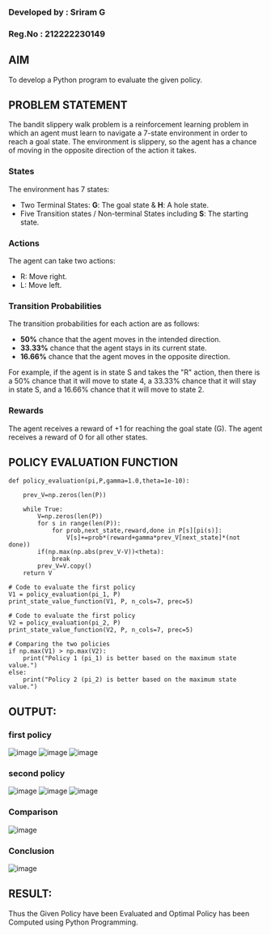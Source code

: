 ### Developed by : Sriram G
### Reg.No : 212222230149

## AIM
To develop a Python program to evaluate the given policy.

## PROBLEM STATEMENT

The bandit slippery walk problem is a reinforcement learning problem in which an agent must learn to navigate a 7-state environment in order to reach a goal state. The environment is slippery, so the agent has a chance of moving in the opposite direction of the action it takes.

### States

The environment has 7 states:
* Two Terminal States: **G**: The goal state & **H**: A hole state.
* Five Transition states / Non-terminal States including  **S**: The starting state.

### Actions

The agent can take two actions:

* R: Move right.
* L: Move left.

### Transition Probabilities

The transition probabilities for each action are as follows:

* **50%** chance that the agent moves in the intended direction.
* **33.33%** chance that the agent stays in its current state.
* **16.66%** chance that the agent moves in the opposite direction.

For example, if the agent is in state S and takes the "R" action, then there is a 50% chance that it will move to state 4, a 33.33% chance that it will stay in state S, and a 16.66% chance that it will move to state 2.

### Rewards

The agent receives a reward of +1 for reaching the goal state (G). The agent receives a reward of 0 for all other states.

## POLICY EVALUATION FUNCTION
```
def policy_evaluation(pi,P,gamma=1.0,theta=1e-10):

    prev_V=np.zeros(len(P))

    while True:
        V=np.zeros(len(P))
        for s in range(len(P)):
            for prob,next_state,reward,done in P[s][pi(s)]:
                V[s]+=prob*(reward+gamma*prev_V[next_state]*(not done))
        if(np.max(np.abs(prev_V-V))<theta):
            break
        prev_V=V.copy()
    return V

# Code to evaluate the first policy
V1 = policy_evaluation(pi_1, P)
print_state_value_function(V1, P, n_cols=7, prec=5)

# Code to evaluate the first policy
V2 = policy_evaluation(pi_2, P)
print_state_value_function(V2, P, n_cols=7, prec=5)

# Comparing the two policies
if np.max(V1) > np.max(V2):
    print("Policy 1 (pi_1) is better based on the maximum state value.")
else:
    print("Policy 2 (pi_2) is better based on the maximum state value.")
```
## OUTPUT:

### first policy
![image](https://github.com/user-attachments/assets/a10a98e6-95c2-44e5-9d8e-b926e9bd6ae0)
![image](https://github.com/user-attachments/assets/dd936204-0f74-4659-9b17-a6105bcabb65)
![image](https://github.com/user-attachments/assets/a0a16a9d-6aee-46b1-844e-e70d7210698f)

### second policy
![image](https://github.com/user-attachments/assets/7877bce5-e59a-460d-b54c-c72d3919da8f)
![image](https://github.com/user-attachments/assets/05184a24-ddcc-4606-ae0b-c18ea4dc1809)
![image](https://github.com/user-attachments/assets/93a16b71-50c9-4fc7-a088-41e86b0ab269)

### Comparison
![image](https://github.com/user-attachments/assets/a24cf606-1fca-4f45-84f8-37eeeab7b7c1)

### Conclusion
![image](https://github.com/user-attachments/assets/e6ab186b-5aee-4c20-ab18-fee0faa50604)


## RESULT:
Thus the Given Policy have been Evaluated and Optimal Policy has been Computed using Python Programming.
